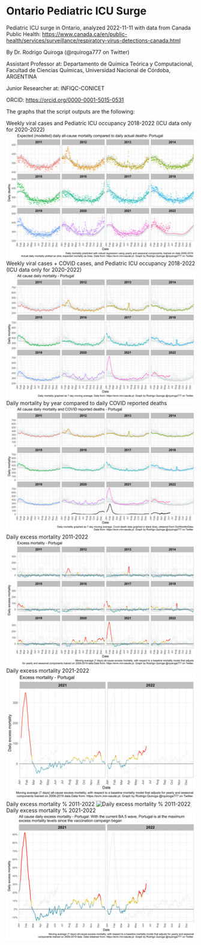 # Ontario Pediatric ICU Surge
Pediatric ICU surge in Ontario, analyzed 2022-11-11 with data from Canada Public Health: https://www.canada.ca/en/public-health/services/surveillance/respiratory-virus-detections-canada.html

By Dr. Rodrigo Quiroga (@rquiroga777 on Twitter)

Assistant Professor at: Departamento de Química Teórica y Computacional, Facultad de Ciencias Químicas, Universidad Nacional de Córdoba, ARGENTINA

Junior Researcher at: INFIQC-CONICET

ORCID: https://orcid.org/0000-0001-5015-0531


The graphs that the script outputs are the following:

Weekly viral cases and Pediatric ICU occupancy 2018-2022 (ICU data only for 2020-2022)
![model](https://raw.githubusercontent.com/rquiroga7/Portugal_mortality/main/2020-06-15_model_trained_portugal.png)
Weekly viral cases + COVID cases, and Pediatric ICU occupancy 2018-2022 (ICU data only for 2020-2022)
![Daily mortality by year](https://raw.githubusercontent.com/rquiroga7/Portugal_mortality/main/2020-06-15_total_mortality_portugal.png)
Daily mortality by year compared to daily COVID reported deaths
![Daily mortality by year](https://raw.githubusercontent.com/rquiroga7/Portugal_mortality/main/2020-06-15_total_mortality_covid_deaths_portugal.png)
Daily excess mortality 2011-2022
![Daily excess mortality 2011-2022](https://raw.githubusercontent.com/rquiroga7/Portugal_mortality/main/2020-06-15_mortalidad_portugal_sinepred_ENG.png)
Daily excess mortality 2021-2022
![Daily excess mortality 2021-2022](https://raw.githubusercontent.com/rquiroga7/Portugal_mortality/main/2020-06-15_mortalidad_portugal_sinepred_21_22_ENG.png)
Daily excess mortality % 2011-2022
![Daily excess mortality % 2011-2022](https://raw.githubusercontent.com/rquiroga7/Portugal_mortality/main/2020-06-15_mortalidad_portugal_sinepred_porc_ENG.png)
Daily excess mortality % 2021-2022
![Daily excess mortality % 2021-2022](https://raw.githubusercontent.com/rquiroga7/Portugal_mortality/main/2020-06-15_mortalidad_portugal_sinepred_porc_21_22_ENG.png)

